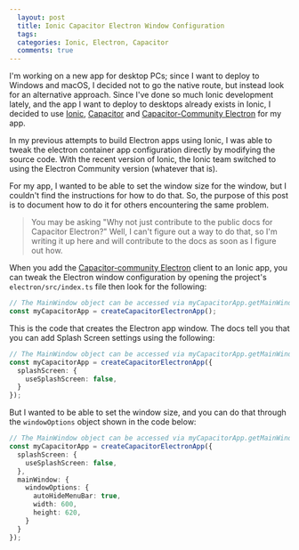 ```yaml
---
  layout: post
  title: Ionic Capacitor Electron Window Configuration
  tags: 
  categories: Ionic, Electron, Capacitor
  comments: true
---
```


I'm working on a new app for desktop PCs; since I want to deploy to Windows and macOS, I decided not to go the native route, but instead look for an alternative approach. Since I've done so much Ionic development lately, and the app I want to deploy to desktops already exists in Ionic, I decided to use [Ionic](https://ionicframework.com/), [Capacitor](https://capacitorjs.com/) and [Capacitor-Community Electron](https://capacitor-community-electron-docs-site.vercel.app/) for my app.

In my previous attempts to build Electron apps using Ionic, I was able to tweak the electron container app configuration directly by modifying the source code. With the recent version of Ionic, the Ionic team switched to using the Electron Community version (whatever that is).

For my app, I wanted to be able to set the window size for the window, but I couldn't find the instructions for how to do that. So, the purpose of this post is to document how to do it for others encountering the same problem.

> You may be asking "Why not just contribute to the public docs for Capacitor Electron?" Well, I can't figure out a way to do that, so I'm writing it up here and will contribute to the docs as soon as I figure out how.

When you add the [Capacitor-community Electron](https://capacitor-community-electron-docs-site.vercel.app/) client to an Ionic app, you can tweak the Electron window configuration by opening the project's `electron/src/index.ts` file then look for the following:

```typescript
// The MainWindow object can be accessed via myCapacitorApp.getMainWindow()
const myCapacitorApp = createCapacitorElectronApp();
```

This is the code that creates the Electron app window. The docs tell you that you can add Splash Screen settings using the following:

```typescript
// The MainWindow object can be accessed via myCapacitorApp.getMainWindow()
const myCapacitorApp = createCapacitorElectronApp({
  splashScreen: {
    useSplashScreen: false,
  }
});
```

But I wanted to be able to set the window size, and you can do that through the `windowOptions` object shown in the code below:

```typescript
// The MainWindow object can be accessed via myCapacitorApp.getMainWindow()
const myCapacitorApp = createCapacitorElectronApp({
  splashScreen: {
    useSplashScreen: false,
  },
  mainWindow: {
    windowOptions: {
      autoHideMenuBar: true,
      width: 600,
      height: 620,
    }
  }
});
```

